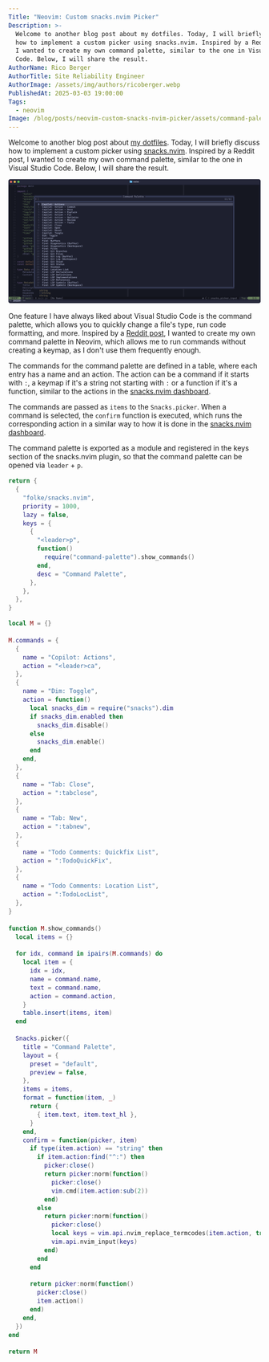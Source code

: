 ```yaml
---
Title: "Neovim: Custom snacks.nvim Picker"
Description: >-
  Welcome to another blog post about my dotfiles. Today, I will briefly discuss
  how to implement a custom picker using snacks.nvim. Inspired by a Reddit post,
  I wanted to create my own command palette, similar to the one in Visual Studio
  Code. Below, I will share the result.
AuthorName: Rico Berger
AuthorTitle: Site Reliability Engineer
AuthorImage: /assets/img/authors/ricoberger.webp
PublishedAt: 2025-03-03 19:00:00
Tags:
  - neovim
Image: /blog/posts/neovim-custom-snacks-nvim-picker/assets/command-palette.png
---
```


Welcome to another blog post about
[my dotfiles](https://ricoberger.de/blog/posts/my-dotfiles/). Today, I will
briefly discuss how to implement a custom picker using
[snacks.nvim](https://github.com/folke/snacks.nvim). Inspired by a Reddit post,
I wanted to create my own command palette, similar to the one in Visual Studio
Code. Below, I will share the result.

![Command Palette](./assets/command-palette.png)

One feature I have always liked about Visual Studio Code is the command palette,
which allows you to quickly change a file's type, run code formatting, and more.
Inspired by a
[Reddit post](https://www.reddit.com/r/neovim/comments/1ircbgt/handy_toolbox_using_snacks_custom_picker/),
I wanted to create my own command palette in Neovim, which allows me to run
commands without creating a keymap, as I don't use them frequently enough.

The commands for the command palette are defined in a table, where each entry
has a name and an action. The action can be a command if it starts with `:`, a
keymap if it's a string not starting with `:` or a function if it's a function,
similar to the actions in the
[snacks.nvim dashboard](https://github.com/folke/snacks.nvim/blob/main/docs/dashboard.md#section-actions).

The commands are passed as `items` to the `Snacks.picker`. When a command is
selected, the `confirm` function is executed, which runs the corresponding
action in a similar way to how it is done in the
[snacks.nvim dashboard](https://github.com/folke/snacks.nvim/blob/acedb16ad76ba0b5d4761372ca71057aa9486adb/lua/snacks/dashboard.lua#L292).

The command palette is exported as a module and registered in the keys section
of the snacks.nvim plugin, so that the command palette can be opened via
`leader` + `p`.

```lua
return {
  {
    "folke/snacks.nvim",
    priority = 1000,
    lazy = false,
    keys = {
      {
        "<leader>p",
        function()
          require("command-palette").show_commands()
        end,
        desc = "Command Palette",
      },
    },
  },
}
```

```lua
local M = {}

M.commands = {
  {
    name = "Copilot: Actions",
    action = "<leader>ca",
  },
  {
    name = "Dim: Toggle",
    action = function()
      local snacks_dim = require("snacks").dim
      if snacks_dim.enabled then
        snacks_dim.disable()
      else
        snacks_dim.enable()
      end
    end,
  },
  {
    name = "Tab: Close",
    action = ":tabclose",
  },
  {
    name = "Tab: New",
    action = ":tabnew",
  },
  {
    name = "Todo Comments: Quickfix List",
    action = ":TodoQuickFix",
  },
  {
    name = "Todo Comments: Location List",
    action = ":TodoLocList",
  },
}

function M.show_commands()
  local items = {}

  for idx, command in ipairs(M.commands) do
    local item = {
      idx = idx,
      name = command.name,
      text = command.name,
      action = command.action,
    }
    table.insert(items, item)
  end

  Snacks.picker({
    title = "Command Palette",
    layout = {
      preset = "default",
      preview = false,
    },
    items = items,
    format = function(item, _)
      return {
        { item.text, item.text_hl },
      }
    end,
    confirm = function(picker, item)
      if type(item.action) == "string" then
        if item.action:find("^:") then
          picker:close()
          return picker:norm(function()
            picker:close()
            vim.cmd(item.action:sub(2))
          end)
        else
          return picker:norm(function()
            picker:close()
            local keys = vim.api.nvim_replace_termcodes(item.action, true, true, true)
            vim.api.nvim_input(keys)
          end)
        end
      end

      return picker:norm(function()
        picker:close()
        item.action()
      end)
    end,
  })
end

return M
```
